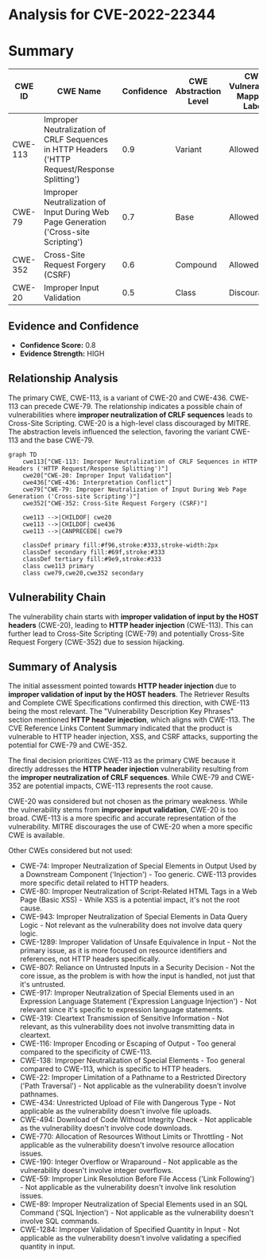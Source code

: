 # Analysis for CVE-2022-22344

# Summary
| CWE ID | CWE Name | Confidence | CWE Abstraction Level | CWE Vulnerability Mapping Label | CWE-Vulnerability Mapping Notes |
|---|---|---|---|---|---|
| CWE-113 | Improper Neutralization of CRLF Sequences in HTTP Headers ('HTTP Request/Response Splitting') | 0.9 | Variant | Allowed | Primary CWE |
| CWE-79 | Improper Neutralization of Input During Web Page Generation ('Cross-site Scripting') | 0.7 | Base | Allowed | Secondary Candidate |
| CWE-352 | Cross-Site Request Forgery (CSRF) | 0.6 | Compound | Allowed | Secondary Candidate |
| CWE-20 | Improper Input Validation | 0.5 | Class | Discouraged | Secondary Candidate |

## Evidence and Confidence

*   **Confidence Score:** 0.8
*   **Evidence Strength:** HIGH

## Relationship Analysis
The primary CWE, CWE-113, is a variant of CWE-20 and CWE-436. CWE-113 can precede CWE-79. The relationship indicates a possible chain of vulnerabilities where **improper neutralization of CRLF sequences** leads to Cross-Site Scripting. CWE-20 is a high-level class discouraged by MITRE. The abstraction levels influenced the selection, favoring the variant CWE-113 and the base CWE-79.

```mermaid
graph TD
    cwe113["CWE-113: Improper Neutralization of CRLF Sequences in HTTP Headers ('HTTP Request/Response Splitting')"]
    cwe20["CWE-20: Improper Input Validation"]
    cwe436["CWE-436: Interpretation Conflict"]
    cwe79["CWE-79: Improper Neutralization of Input During Web Page Generation ('Cross-site Scripting')"]
    cwe352["CWE-352: Cross-Site Request Forgery (CSRF)"]

    cwe113 -->|CHILDOF| cwe20
    cwe113 -->|CHILDOF| cwe436
    cwe113 -->|CANPRECEDE| cwe79
    
    classDef primary fill:#f96,stroke:#333,stroke-width:2px
    classDef secondary fill:#69f,stroke:#333
    classDef tertiary fill:#9e9,stroke:#333
    class cwe113 primary
    class cwe79,cwe20,cwe352 secondary
```

## Vulnerability Chain
The vulnerability chain starts with **improper validation of input by the HOST headers** (CWE-20), leading to **HTTP header injection** (CWE-113). This can further lead to Cross-Site Scripting (CWE-79) and potentially Cross-Site Request Forgery (CWE-352) due to session hijacking.

## Summary of Analysis
The initial assessment pointed towards **HTTP header injection** due to **improper validation of input by the HOST headers**. The Retriever Results and Complete CWE Specifications confirmed this direction, with CWE-113 being the most relevant. The "Vulnerability Description Key Phrases" section mentioned **HTTP header injection**, which aligns with CWE-113. The CVE Reference Links Content Summary indicated that the product is vulnerable to HTTP header injection, XSS, and CSRF attacks, supporting the potential for CWE-79 and CWE-352.

The final decision prioritizes CWE-113 as the primary CWE because it directly addresses the **HTTP header injection** vulnerability resulting from the **improper neutralization of CRLF sequences**. While CWE-79 and CWE-352 are potential impacts, CWE-113 represents the root cause.

CWE-20 was considered but not chosen as the primary weakness. While the vulnerability stems from **improper input validation**, CWE-20 is too broad. CWE-113 is a more specific and accurate representation of the vulnerability. MITRE discourages the use of CWE-20 when a more specific CWE is available.

Other CWEs considered but not used:

*   CWE-74: Improper Neutralization of Special Elements in Output Used by a Downstream Component ('Injection') - Too generic. CWE-113 provides more specific detail related to HTTP headers.
*   CWE-80: Improper Neutralization of Script-Related HTML Tags in a Web Page (Basic XSS) - While XSS is a potential impact, it's not the root cause.
*   CWE-943: Improper Neutralization of Special Elements in Data Query Logic - Not relevant as the vulnerability does not involve data query logic.
*   CWE-1289: Improper Validation of Unsafe Equivalence in Input - Not the primary issue, as it is more focused on resource identifiers and references, not HTTP headers specifically.
*   CWE-807: Reliance on Untrusted Inputs in a Security Decision - Not the core issue, as the problem is with how the input is handled, not just that it's untrusted.
*   CWE-917: Improper Neutralization of Special Elements used in an Expression Language Statement ('Expression Language Injection') - Not relevant since it's specific to expression language statements.
*   CWE-319: Cleartext Transmission of Sensitive Information - Not relevant, as this vulnerability does not involve transmitting data in cleartext.
*   CWE-116: Improper Encoding or Escaping of Output - Too general compared to the specificity of CWE-113.
*   CWE-138: Improper Neutralization of Special Elements - Too general compared to CWE-113, which is specific to HTTP headers.
*   CWE-22: Improper Limitation of a Pathname to a Restricted Directory ('Path Traversal') - Not applicable as the vulnerability doesn't involve pathnames.
*   CWE-434: Unrestricted Upload of File with Dangerous Type - Not applicable as the vulnerability doesn't involve file uploads.
*   CWE-494: Download of Code Without Integrity Check - Not applicable as the vulnerability doesn't involve code downloads.
*   CWE-770: Allocation of Resources Without Limits or Throttling - Not applicable as the vulnerability doesn't involve resource allocation issues.
*   CWE-190: Integer Overflow or Wraparound - Not applicable as the vulnerability doesn't involve integer overflows.
*   CWE-59: Improper Link Resolution Before File Access ('Link Following') - Not applicable as the vulnerability doesn't involve link resolution issues.
*   CWE-89: Improper Neutralization of Special Elements used in an SQL Command ('SQL Injection') - Not applicable as the vulnerability doesn't involve SQL commands.
*   CWE-1284: Improper Validation of Specified Quantity in Input - Not applicable as the vulnerability doesn't involve validating a specified quantity in input.